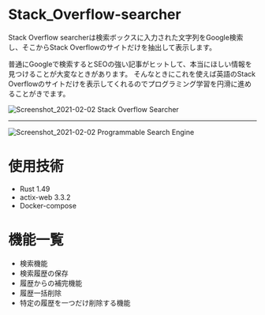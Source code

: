 # Stack_Overflow-searcher

Stack Overflow searcherは検索ボックスに入力された文字列をGoogle検索し、そこからStack Overflowのサイトだけを抽出して表示します。

普通にGoogleで検索するとSEOの強い記事がヒットして、本当にほしい情報を見つけることが大変なときがあります。
そんなときにこれを使えば英語のStack Overflowのサイトだけを表示してくれるのでプログラミング学習を円滑に進めることがきでます。

![Screenshot_2021-02-02 Stack Overflow Searcher](https://user-images.githubusercontent.com/66501033/106546800-52bef480-654f-11eb-9960-a57a4749a832.png)


--------------------------------------------------------------------------------------------------------------------------


![Screenshot_2021-02-02 Programmable Search Engine](https://user-images.githubusercontent.com/66501033/106545995-c3651180-654d-11eb-8bf5-7dd72a642b88.png)

# 使用技術
* Rust 1.49
* actix-web 3.3.2
* Docker-compose

# 機能一覧
* 検索機能
* 検索履歴の保存
* 履歴からの補完機能
* 履歴一括削除
* 特定の履歴を一つだけ削除する機能
